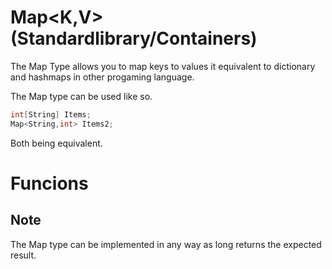 # Map<K,V>(Standardlibrary/Containers)

The Map Type allows you to map keys to values it equivalent to dictionary and hashmaps in other progaming language.

The Map type can be used like so.
```cpp
int[String] Items;
Map<String,int> Items2;
```
Both being equivalent.

# Funcions

## Note
The Map type can be implemented in any way as long returns the expected result. 
